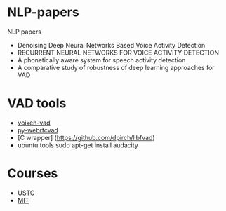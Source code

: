 # NLP-papers
NLP papers

* Denoising Deep Neural Networks Based Voice Activity Detection
* RECURRENT NEURAL NETWORKS FOR VOICE ACTIVITY DETECTION
* A phonetically aware system for speech activity detection
* A comparative study of robustness of deep learning approaches for VAD

# VAD tools

* [voixen-vad](https://github.com/voixen/voixen-vad)
* [py-webrtcvad](https://github.com/wiseman/py-webrtcvad)
* [C wrapper] (https://github.com/dpirch/libfvad)
* ubuntu tools sudo apt-get install audacity

# Courses
* [USTC](http://staff.ustc.edu.cn/~zhling/Course_SSP/)
* [MIT](https://ocw.mit.edu/courses/electrical-engineering-and-computer-science/6-345-automatic-speech-recognition-spring-2003/lecture-notes/)
